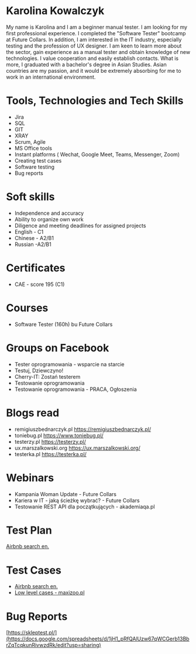 # Karolina Kowalczyk 
My name is Karolina and I am a beginner manual tester. I am looking for my first professional
experience. I completed the "Software Tester" bootcamp at Future Collars. In addition, I am
interested in the IT industry, especially testing and the profession of UX designer. I am keen to learn more about the sector, gain
experience as a manual tester and obtain knowledge of new technologies. I
value cooperation and easily establish contacts. What is more, I graduated with a
bachelor's degree in Asian Studies. Asian countries are my passion, and it
would be extremely absorbing for me to work in an international environment.

# Tools, Technologies and Tech Skills
* Jira
* SQL
* GIT
* XRAY
* Scrum, Agile
* MS Office tools
* Instant platforms ( Wechat, Google Meet, Teams, Messenger, Zoom)
* Creating test cases
* Software testing
* Bug reports

# Soft skills
* Independence and accuracy
* Ability to organize own work
* Diligence and meeting deadlines for assigned projects
* English - C1
* Chinese - A2/B1
* Russian -A2/B1

# Certificates
* CAE - score 195 (C1)

# Courses
* Software Tester (160h) bu Future Collars

# Groups on Facebook 
* Tester oprogramowania - wsparcie na starcie
* Testuj, Dziewczyno!
* Cherry-IT: Zostań testerem
* Testowanie oprogramowania
* Testowanie oprogramowania - PRACA, Ogłoszenia 

# Blogs read
* remigiuszbednarczyk.pl https://remigiuszbednarczyk.pl/
* toniebug.pl https://www.toniebug.pl/
* testerzy.pl https://testerzy.pl/
* ux.marszalkowski.org https://ux.marszalkowski.org/
* testerka.pl https://testerka.pl/

# Webinars
* Kampania Woman Update - Future Collars
* Kariera w IT - jaką ścieżkę wybrać? - Future Collars
* Testowanie REST API dla początkujących - akademiaqa.pl

# Test Plan
[Airbnb search en.](https://docs.google.com/document/d/1Yy6sA0gNywQ3C3Z8EiK_jIw3a7V1SsapYeEijxxY0_0/edit?usp=sharing)

# Test Cases
* [Airbnb search en.](https://docs.google.com/spreadsheets/d/1nYqIkpA3WqM1HP7eOgEOrDMeg3UF66OTCdkpCDTqnIM/edit?usp=sharing)
* [Low level cases - maxizoo.pl](https://docs.google.com/document/d/1Dk7pe1SSGNgS7GZuRp4q9b2oHPWP94ZJ6qDoTYXUvx4/edit?usp=sharing) 

# Bug Reports
[https://skleptest.pl/](https://docs.google.com/spreadsheets/d/1jH1_pRfQAlUzw67qWCGerb13BbrZqTcqkunRivwzdRk/edit?usp=sharing)
